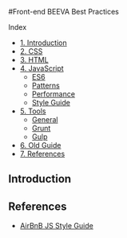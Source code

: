 #Front-end BEEVA Best Practices   

Index  

* [1\. Introduction](#introduction)
* [2\. CSS](css)   
* [3\. HTML](html)   
* [4\. JavaScript](javascript)
  * [ES6](javascript/es6)
  * [Patterns](javascript/patterns)
  * [Performance](javascript/performance)
  * [Style Guide](javascript/style_guide)
* [5\. Tools](javascript/tools)
  * [General](javascript/tools)
  * [Grunt](javascript/tools/grunt)
  * [Gulp](javascript/tools/gulp)
* [6\. Old Guide](old.md)
* [7\. References](#references)
## <a name='introduction'>Introduction</a>

## <a name='references'>References</a>

* [AirBnB JS Style Guide](https://github.com/airbnb/javascript)